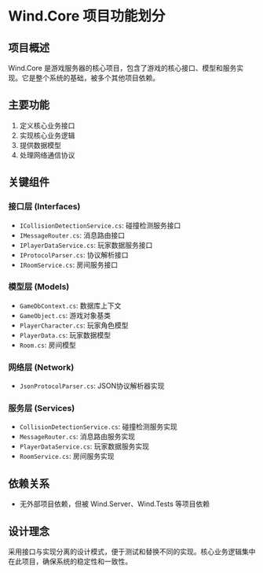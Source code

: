 # Wind.Core 项目功能划分

## 项目概述
Wind.Core 是游戏服务器的核心项目，包含了游戏的核心接口、模型和服务实现。它是整个系统的基础，被多个其他项目依赖。

## 主要功能
1. 定义核心业务接口
2. 实现核心业务逻辑
3. 提供数据模型
4. 处理网络通信协议

## 关键组件

### 接口层 (Interfaces)
- `ICollisionDetectionService.cs`: 碰撞检测服务接口
- `IMessageRouter.cs`: 消息路由接口
- `IPlayerDataService.cs`: 玩家数据服务接口
- `IProtocolParser.cs`: 协议解析接口
- `IRoomService.cs`: 房间服务接口

### 模型层 (Models)
- `GameDbContext.cs`: 数据库上下文
- `GameObject.cs`: 游戏对象基类
- `PlayerCharacter.cs`: 玩家角色模型
- `PlayerData.cs`: 玩家数据模型
- `Room.cs`: 房间模型

### 网络层 (Network)
- `JsonProtocolParser.cs`: JSON协议解析器实现

### 服务层 (Services)
- `CollisionDetectionService.cs`: 碰撞检测服务实现
- `MessageRouter.cs`: 消息路由服务实现
- `PlayerDataService.cs`: 玩家数据服务实现
- `RoomService.cs`: 房间服务实现

## 依赖关系
- 无外部项目依赖，但被 Wind.Server、Wind.Tests 等项目依赖

## 设计理念
采用接口与实现分离的设计模式，便于测试和替换不同的实现。核心业务逻辑集中在此项目，确保系统的稳定性和一致性。